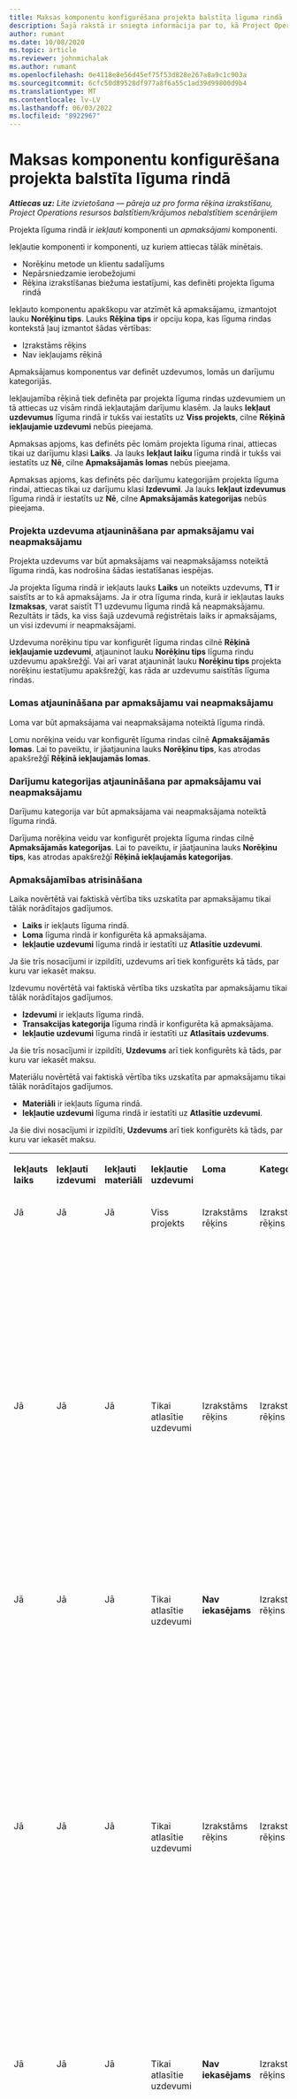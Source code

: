 ```yaml
---
title: Maksas komponentu konfigurēšana projekta balstīta līguma rindā
description: Šajā rakstā ir sniegta informācija par to, kā Project Operations līguma rindām pievienot apmaksājamus komponentus.
author: rumant
ms.date: 10/08/2020
ms.topic: article
ms.reviewer: johnmichalak
ms.author: rumant
ms.openlocfilehash: 0e4118e8e56d45ef75f53d828e267a8a9c1c903a
ms.sourcegitcommit: 6cfc50d89528df977a8f6a55c1ad39d99800d9b4
ms.translationtype: MT
ms.contentlocale: lv-LV
ms.lasthandoff: 06/03/2022
ms.locfileid: "8922967"
---
```

# <a name="configure-chargeable-components-of-a-project-based-contract-line"></a>Maksas komponentu konfigurēšana projekta balstīta līguma rindā

_**Attiecas uz:** Lite izvietošana — pāreja uz pro forma rēķina izrakstīšanu, Project Operations resursos balstītiem/krājumos nebalstītiem scenārijiem_

Projekta līguma rindā ir *iekļauti* komponenti un *apmaksājami* komponenti.

Iekļautie komponenti ir komponenti, uz kuriem attiecas tālāk minētais.

  - Norēķinu metode un klientu sadalījums
  - Nepārsniedzamie ierobežojumi 
  - Rēķina izrakstīšanas biežuma iestatījumi, kas definēti projekta līguma rindā

Iekļauto komponentu apakškopu var atzīmēt kā apmaksājamu, izmantojot lauku **Norēķinu tips**. Lauks **Rēķina tips** ir opciju kopa, kas līguma rindas kontekstā ļauj izmantot šādas vērtības:

  - Izrakstāms rēķins
  - Nav iekļaujams rēķinā

Apmaksājamus komponentus var definēt uzdevumos, lomās un darījumu kategorijās.

Iekļaujamība rēķinā tiek definēta par projekta līguma rindas uzdevumiem un tā attiecas uz visām rindā iekļautajām darījumu klasēm. Ja lauks **Iekļaut uzdevumus** līguma rindā ir tukšs vai iestatīts uz **Viss projekts**, cilne **Rēķinā iekļaujamie uzdevumi** nebūs pieejama.

Apmaksas apjoms, kas definēts pēc lomām projekta līguma rinai, attiecas tikai uz darījumu klasi **Laiks**. Ja lauks **Iekļaut laiku** līguma rindā ir tukšs vai iestatīts uz **Nē**, cilne **Apmaksājamās lomas** nebūs pieejama.

Apmaksas apjoms, kas definēts pēc darījumu kategorijām projekta līguma rindai, attiecas tikai uz darījumu klasi **Izdevumi**. Ja lauks **Iekļaut izdevumus** līguma rindā ir iestatīts uz **Nē**, cilne **Apmaksājamās kategorijas** nebūs pieejama.

### <a name="update-a-project-task-as-chargeable-or-non-chargeable"></a>Projekta uzdevuma atjaunināšana par apmaksājamu vai neapmaksājamu

Projekta uzdevums var būt apmaksājams vai neapmaksājamss noteiktā līguma rindā, kas nodrošina šādas iestatīšanas iespējas.

Ja projekta līguma rindā ir iekļauts lauks **Laiks** un noteikts uzdevums, **T1** ir saistīts ar to kā apmaksājams. Ja ir otra līguma rinda, kurā ir iekļautas lauks **Izmaksas**, varat saistīt T1 uzdevumu līguma rindā kā neapmaksājamu. Rezultāts ir tāds, ka viss šajā uzdevumā reģistrētais laiks ir apmaksājams, un visi izdevumi ir neapmaksājami.

Uzdevuma norēķinu tipu var konfigurēt līguma rindas cilnē **Rēķinā iekļaujamie uzdevumi**, atjauninot lauku **Norēķinu tips** līguma rindu uzdevumu apakšrežģī. Vai arī varat atjaunināt lauku **Norēķinu tips** projekta norēķinu iestatījumu apakšrežģī, kas rāda ar uzdevumu saistītās līguma rindas.

### <a name="update-a-role-as-chargeable-or-non-chargeable"></a>Lomas atjaunināšana par apmaksājamu vai neapmaksājamu

Loma var būt apmaksājama vai neapmaksājama noteiktā līguma rindā.

Lomu norēķina veidu var konfigurēt līguma rindas cilnē **Apmaksājamās lomas**. Lai to paveiktu, ir jāatjaunina lauks **Norēķinu tips**, kas atrodas apakšrežģī **Rēķinā iekļaujamās lomas**.

### <a name="update-a-transaction-category-as-chargeable-or-non-chargeable"></a>Darījumu kategorijas atjaunināšana par apmaksājamu vai neapmaksājamu

Darījumu kategorija var būt apmaksājama vai neapmaksājama noteiktā līguma rindā.

Darījuma norēķina veidu var konfigurēt projekta līguma rindas cilnē **Apmaksājamās kategorijas**. Lai to paveiktu, ir jāatjaunina lauks **Norēķinu tips**, kas atrodas apakšrežģī **Rēķinā iekļaujamās kategorijas**.

### <a name="resolve-chargeability"></a>Apmaksājamības atrisināšana

Laika novērtētā vai faktiskā vērtība tiks uzskatīta par apmaksājamu tikai tālāk norādītajos gadījumos.

   - **Laiks** ir iekļauts līguma rindā.
   - **Loma** līguma rindā ir konfigurēta kā apmaksājama.
   - **Iekļautie uzdevumi** līguma rindā ir iestatīti uz **Atlasītie uzdevumi**.
 
 Ja šie trīs nosacījumi ir izpildīti, uzdevums arī tiek konfigurēts kā tāds, par kuru var iekasēt maksu. 

Izdevumu novērtētā vai faktiskā vērtība tiks uzskatīta par apmaksājamu tikai tālāk norādītajos gadījumos.

   - **Izdevumi** ir iekļauts līguma rindā.
   - **Transakcijas kategorija** līguma rindā ir konfigurēta kā apmaksājama.
   - **Iekļautie uzdevumi** līguma rindā ir iestatīti uz **Atlasītais uzdevums**.
  
 Ja šie trīs nosacījumi ir izpildīti,  **Uzdevums** arī tiek konfigurēts kā tāds, par kuru var iekasēt maksu. 

Materiālu novērtētā vai faktiskā vērtība tiks uzskatīta par apmaksājamu tikai tālāk norādītajos gadījumos.

   - **Materiāli** ir iekļauts līguma rindā.
   - **Iekļautie uzdevumi** līguma rindā ir iestatīti uz **Atlasītie uzdevumi**.

Ja šie divi nosacījumi ir izpildīti, **Uzdevums** arī tiek konfigurēts kā tāds, par kuru var iekasēt maksu. 

<table border="0" cellspacing="0" cellpadding="0">
    <tbody>
        <tr>
            <td width="70" valign="top">
                <p>
                    <strong>Iekļauts laiks</strong>
                </p>
            </td>
            <td width="78" valign="top">
                <p>
                    <strong>Iekļauti izdevumi</strong>
                    <strong></strong>
                </p>
            </td>
            <td width="63" valign="top">
                <p>
                    <strong>Iekļauti materiāli</strong>
                    <strong></strong>
                </p>
            </td>
            <td width="75" valign="top">
                <p>
                    <strong>Iekļautie uzdevumi</strong>
                    <strong></strong>
                </p>
            </td>
            <td width="65" valign="top">
                <p>
                    <strong>Loma</strong>
                    <strong></strong>
                </p>
            </td>
            <td width="70" valign="top">
                <p>
                    <strong>Kategorija</strong>
                    <strong></strong>
                </p>
            </td>
            <td width="65" valign="top">
                <p>
                    <strong>Uzdevums</strong>
                    <strong></strong>
                </p>
            </td>
            <td width="350" valign="top">
                <p>
                    <strong>Iekasēšanas ietekme</strong>
                </p>
            </td>
        </tr>
        <tr>
            <td width="70" valign="top">
                <p>
Jā </p>
            </td>
            <td width="78" valign="top">
                <p>
Jā </p>
            </td>
            <td width="63" valign="top">
                <p>
Jā </p>
            </td>
            <td width="75" valign="top">
                <p>
Viss projekts </p>
            </td>
            <td width="65" valign="top">
                <p>
Izrakstāms rēķins </p>
            </td>
            <td width="70" valign="top">
                <p>
Izrakstāms rēķins </p>
            </td>
            <td width="65" valign="top">
                <p>
Nevar iestatīt </p>
            </td>
            <td width="350" valign="top">
                <p>
Rēķins par laika faktisko vērtību: <strong>Iekasējams</strong>
                </p>
                <p>
Rēķins par izdevumu faktisko vērtību: <strong>Iekasējams</strong>
                </p>
                <p>
Rēķins par materiālu faktisko vērtību: <strong>Iekasējams</strong>
                </p>
            </td>
        </tr>
        <tr>
            <td width="70" valign="top">
                <p>
Jā </p>
            </td>
            <td width="78" valign="top">
                <p>
Jā </p>
            </td>
            <td width="63" valign="top">
                <p>
Jā </p>
            </td>
            <td width="75" valign="top">
                <p>
Tikai atlasītie uzdevumi </p>
            </td>
            <td width="65" valign="top">
                <p>
Izrakstāms rēķins </p>
            </td>
            <td width="70" valign="top">
                <p>
Izrakstāms rēķins </p>
            </td>
            <td width="65" valign="top">
                <p>
Izrakstāms rēķins </p>
            </td>
            <td width="350" valign="top">
                <p>
Rēķins par laika faktisko vērtību: <strong>Iekasējams</strong>
                </p>
                <p>
Rēķins par izdevumu faktisko vērtību: <strong>Iekasējams</strong>
                </p>
                <p>
Rēķins par materiālu faktisko vērtību: <strong>Iekasējams</strong>
                </p>
            </td>
        </tr>
        <tr>
            <td width="70" valign="top">
                <p>
Jā </p>
            </td>
            <td width="78" valign="top">
                <p>
Jā </p>
            </td>
            <td width="63" valign="top">
                <p>
Jā </p>
            </td>
            <td width="75" valign="top">
                <p>
Tikai atlasītie uzdevumi </p>
            </td>
            <td width="65" valign="top">
                <p>
                    <strong>Nav iekasējams</strong>
                </p>
            </td>
            <td width="70" valign="top">
                <p>
Izrakstāms rēķins </p>
            </td>
            <td width="65" valign="top">
                <p>
Izrakstāms rēķins </p>
            </td>
            <td width="350" valign="top">
                <p>
Rēķins par laika faktiskajām vērtībam: <strong>Nav iekasējams</strong>
                </p>
                <p>
Norēķinu veids par izdevumu faktiskajiem datiem: Apmaksājams </p>
                <p>
Rēķina tips faktiskajām materiālu vērtībām: iekasējams </p>
            </td>
        </tr>
        <tr>
            <td width="70" valign="top">
                <p>
Jā </p>
            </td>
            <td width="78" valign="top">
                <p>
Jā </p>
            </td>
            <td width="63" valign="top">
                <p>
Jā </p>
            </td>
            <td width="75" valign="top">
                <p>
Tikai atlasītie uzdevumi </p>
            </td>
            <td width="65" valign="top">
                <p>
Izrakstāms rēķins </p>
            </td>
            <td width="70" valign="top">
                <p>
Izrakstāms rēķins </p>
            </td>
            <td width="65" valign="top">
                <p>
                    <strong>Nav iekasējams</strong>
                </p>
            </td>
            <td width="350" valign="top">
                <p>
Rēķins par laika faktiskajām vērtībam: <strong>Nav iekasējams</strong>
                </p>
                <p>
Rēķina tips izdevumu faktiskajām vērtībam: <strong>Nav iekasējams</strong>
                </p>
                <p>
Rēķina tips materiālu faktiskajām vērtībam: <strong>Nav iekasējams</strong>
                </p>
            </td>
        </tr>
        <tr>
            <td width="70" valign="top">
                <p>
Jā </p>
            </td>
            <td width="78" valign="top">
                <p>
Jā </p>
            </td>
            <td width="63" valign="top">
                <p>
Jā </p>
            </td>
            <td width="75" valign="top">
                <p>
Tikai atlasītie uzdevumi </p>
            </td>
            <td width="65" valign="top">
                <p>
                    <strong>Nav iekasējams</strong>
                </p>
            </td>
            <td width="70" valign="top">
                <p>
Izrakstāms rēķins </p>
            </td>
            <td width="65" valign="top">
                <p>
                    <strong>Nav iekasējams</strong>
                </p>
            </td>
            <td width="350" valign="top">
                <p>
Rēķins par laika faktiskajām vērtībam: <strong>Nav iekasējams</strong>
                </p>
                <p>
Rēķina tips izdevumu faktiskajām vērtībam: <strong>Nav iekasējams</strong>
                </p>
                <p>
Rēķina tips materiālu faktiskajām vērtībam: <strong>Nav iekasējams</strong>
                </p>
            </td>
        </tr>
        <tr>
            <td width="70" valign="top">
                <p>
Jā </p>
            </td>
            <td width="78" valign="top">
                <p>
Jā </p>
            </td>
            <td width="63" valign="top">
                <p>
Jā </p>
            </td>
            <td width="75" valign="top">
                <p>
Tikai atlasītie uzdevumi </p>
            </td>
            <td width="65" valign="top">
                <p>
                    <strong>Nav iekasējams</strong>
                </p>
            </td>
            <td width="70" valign="top">
                <p>
                    <strong>Nav iekasējams</strong>
                </p>
            </td>
            <td width="65" valign="top">
                <p>
Izrakstāms rēķins </p>
            </td>
            <td width="350" valign="top">
                <p>
Rēķins par laika faktiskajām vērtībam: <strong>Nav iekasējams</strong>
                </p>
                <p>
Rēķina tips izdevumu faktiskajām vērtībam: <strong>Nav iekasējams</strong>
                </p>
                <p>
Rēķina tips faktiskajām materiālu vērtībām: iekasējams </p>
            </td>
        </tr>
        <tr>
            <td width="70" valign="top">
                <p>
                    <strong>Nr.</strong>
                </p>
            </td>
            <td width="78" valign="top">
                <p>
Jā </p>
            </td>
            <td width="63" valign="top">
                <p>
Jā </p>
            </td>
            <td width="75" valign="top">
                <p>
Viss projekts </p>
            </td>
            <td width="65" valign="top">
                <p>
Nevar iestatīt </p>
            </td>
            <td width="70" valign="top">
                <p>
                    <strong>Izrakstāms rēķins</strong>
                </p>
            </td>
            <td width="65" valign="top">
                <p>
Nevar iestatīt </p>
            </td>
            <td width="350" valign="top">
                <p>
Rēķins ar laika faktiskajām vērtībām: <strong>Nav pieejams</strong>
                </p>
                <p>
Norēķinu veids par izdevumu faktiskajiem datiem: Apmaksājams </p>
                <p>
Rēķina tips faktiskajām materiālu vērtībām: iekasējams </p>
            </td>
        </tr>
        <tr>
            <td width="70" valign="top">
                <p>
                    <strong>Nr.</strong>
                </p>
            </td>
            <td width="78" valign="top">
                <p>
Jā </p>
            </td>
            <td width="63" valign="top">
                <p>
Jā </p>
            </td>
            <td width="75" valign="top">
                <p>
Viss projekts </p>
            </td>
            <td width="65" valign="top">
                <p>
Nevar iestatīt </p>
            </td>
            <td width="70" valign="top">
                <p>
                    <strong>Nav iekasējams</strong>
                </p>
            </td>
            <td width="65" valign="top">
                <p>
Nevar iestatīt </p>
            </td>
            <td width="350" valign="top">
                <p>
Rēķins ar laika faktiskajām vērtībām: <strong>Nav pieejams</strong>
                </p>
                <p>
Rēķina tips izdevumu faktiskajām vērtībam: <strong>Nav iekasējams</strong>
                </p>
                <p>
Rēķina tips faktiskajām materiālu vērtībām: iekasējams </p>
            </td>
        </tr>
        <tr>
            <td width="70" valign="top">
                <p>
Jā </p>
            </td>
            <td width="78" valign="top">
                <p>
                    <strong>Nr.</strong>
                </p>
            </td>
            <td width="63" valign="top">
                <p>
Jā </p>
            </td>
            <td width="75" valign="top">
                <p>
Viss projekts </p>
            </td>
            <td width="65" valign="top">
                <p>
Izrakstāms rēķins </p>
            </td>
            <td width="70" valign="top">
                <p>
Nevar iestatīt </p>
            </td>
            <td width="65" valign="top">
                <p>
Nevar iestatīt </p>
            </td>
            <td width="350" valign="top">
                <p>
Norēķini par laika faktiskajiem datiem: Apmaksājams </p>
                <p>
Rēķina tips izdevumu faktiskajām vērtībām:<strong> Nav pieejams</strong>
                </p>
                <p>
Rēķina tips faktiskajām materiālu vērtībām: iekasējams </p>
            </td>
        </tr>
        <tr>
            <td width="70" valign="top">
                <p>
Jā </p>
            </td>
            <td width="78" valign="top">
                <p>
                    <strong>Nr.</strong>
                </p>
            </td>
            <td width="63" valign="top">
                <p>
Jā </p>
            </td>
            <td width="75" valign="top">
                <p>
Viss projekts </p>
            </td>
            <td width="65" valign="top">
                <p>
                    <strong>Nav iekasējams</strong>
                </p>
            </td>
            <td width="70" valign="top">
                <p>
Nevar iestatīt </p>
            </td>
            <td width="65" valign="top">
                <p>
Nevar iestatīt </p>
            </td>
            <td width="350" valign="top">
                <p>
Rēķins par laika faktiskajām vērtībam: <strong>Nav iekasējams</strong>
                </p>
                <p>
Rēķina tips izdevumu faktiskajām vērtībām:<strong> Nav pieejams</strong>
                </p>
                <p>
Rēķina tips faktiskajām materiālu vērtībām: iekasējams </p>
            </td>
        </tr>
        <tr>
            <td width="70" valign="top">
                <p>
Jā </p>
            </td>
            <td width="78" valign="top">
                <p>
Jā </p>
            </td>
            <td width="63" valign="top">
                <p>
                    <strong>Nr.</strong>
                </p>
            </td>
            <td width="75" valign="top">
                <p>
Viss projekts </p>
            </td>
            <td width="65" valign="top">
                <p>
Izrakstāms rēķins </p>
            </td>
            <td width="70" valign="top">
                <p>
Izrakstāms rēķins </p>
            </td>
            <td width="65" valign="top">
                <p>
Nevar iestatīt </p>
            </td>
            <td width="350" valign="top">
                <p>
Norēķini par laika faktiskajiem datiem: Apmaksājams </p>
                <p>
Norēķinu veids par izdevumu faktiskajiem datiem: Apmaksājams </p>
                <p>
Rēķina tips materiālu faktiskajām vērtībām:<strong> Nav pieejams</strong>
                </p>
            </td>
        </tr>
        <tr>
            <td width="70" valign="top">
                <p>
Jā </p>
            </td>
            <td width="78" valign="top">
                <p>
Jā </p>
            </td>
            <td width="63" valign="top">
                <p>
                    <strong>Nr.</strong>
                </p>
            </td>
            <td width="75" valign="top">
                <p>
Viss projekts </p>
            </td>
            <td width="65" valign="top">
                <p>
                    <strong>Nav iekasējams</strong>
                </p>
            </td>
            <td width="70" valign="top">
                <p>
                    <strong>Nav iekļaujams rēķinā</strong>
                </p>
            </td>
            <td width="65" valign="top">
                <p>
Nevar iestatīt </p>
            </td>
            <td width="350" valign="top">
                <p>
Rēķins par laika faktiskajām vērtībam: <strong>Nav iekasējams</strong>
                </p>
                <p>
Rēķina tips izdevumu faktiskajām vērtībam: <strong>Nav iekasējams</strong>
                </p>
                <p>
Rēķina tips materiālu faktiskajām vērtībām:<strong> Nav pieejams</strong>
                </p>
            </td>
        </tr>
    </tbody>
</table>





[!INCLUDE[footer-include](../../includes/footer-banner.md)]
